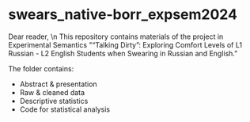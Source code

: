 # swears_native-borr_expsem2024

Dear reader, 
\n This repository contains materials of the project in Experimental Semantics "“Talking Dirty”: Exploring Comfort Levels of L1 Russian - L2 English Students when Swearing in Russian and English."

The folder contains:
 - Abstract & presentation
 - Raw & cleaned data
 - Descriptive statistics
 - Code for statistical analysis
